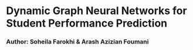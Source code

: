 # Dynamic Graph Neural Networks for Student Performance Prediction

### Author: Soheila Farokhi & Arash Azizian Foumani

[//]: # (### Datasets)

[//]: # (All the pre-processing has already been carried out and the result is saved under `data/` folder.)

[//]: # ()
[//]: # (Classification dataset: `classification_mooc.csv`)

[//]: # ()
[//]: # (Regression dataset: `regression_mooc.csv`)

[//]: # ()
[//]: # ()
[//]: # (### Dataset Format)

[//]: # ()
[//]: # (The network has the following format:)

[//]: # (- One line per interaction/edge.)

[//]: # (- Each line includes: *user_id, challenge_id, timestamp, final_score, course_id, exercise_id, difficulty, retry_status, duration*.)

[//]: # (- First line is the network format. )

[//]: # (- *user_id* and *challenge_id* fields are numeric.)

[//]: # (- *Timestamp* is in cardinal format &#40;not in datetime&#41;.)

[//]: # (- *Final_score* in the classification dataset is 0, 1, 2, 3 or 4.)

[//]: # (- *Final_score* in the regression dataset is between 0 and 100.)

[//]: # ()
[//]: # ()
[//]: # (The first few lines of the dataset can be:)

[//]: # (```)

[//]: # (user_id,challenge_id,timestamp,final_score,course_id,exercise_id,retry_status,duration,difficulty)

[//]: # (28049,499,0,0,1205,180,0,0,3)

[//]: # (28049,501,0,0,1205,180,0,0,3)

[//]: # (28049,502,0,0,1205,180,0,0,2    )

[//]: # (28049,504,1,0,1205,180,0,0,2 )

[//]: # (28049,503,1,0,1205,180,0,0,2)

[//]: # (```)

[//]: # (### Code Setup and Requirements)

[//]: # (You can install all the required packages using the following command:)

[//]: # (```)

[//]: # (    $ pip install -r requirements.txt)

[//]: # (```)

[//]: # ()
[//]: # (### Running the JODIE code)

[//]: # ()
[//]: # (To train the JODIE model using the `data/<network>.csv` dataset, use the following command. This will save a model for every epoch in the `saved_models/<network>/` directory.)

[//]: # (```)

[//]: # (   $ python jodie.py --network <network> --classification <classification> --epochs 50)

[//]: # (```)

[//]: # ()
[//]: # (This code can be given the following command-line arguments:)

[//]: # (1. `--network`: this is the name of the file which has the data in the `data/` directory. The file should be named `<network>.csv`. This is a required argument.)

[//]: # (3. `--gpu`: this is the id of the gpu where the model is run. Default value: -1 &#40;to run on the GPU with the most free memory&#41;.)

[//]: # (4. `--epochs`: this is the maximum number of interactions to train the model. Default value: 50.)

[//]: # (5. `--embedding_dim`: this is the number of dimensions of the dynamic embedding. Default value: 128.)

[//]: # (7. `--classification`: this is a boolean input indicating if the training is done on the classification problem or the regression. Default value: True.)

[//]: # ()
[//]: # (### Evaluate JODIE model)

[//]: # ()
[//]: # (#### Grade prediction)

[//]: # ()
[//]: # (To evaluate the performance of the model for the grade prediction classification task, use the following command. The command iteratively evaluates the performance for all epochs of the model and outputs the final test performance. )

[//]: # (```)

[//]: # (    $ chmod +x evaluate_all_epochs.sh)

[//]: # (    $ ./evaluate_all_epochs.sh classification_mooc classification)

[//]: # (```)

[//]: # (This will output the performance numbers to the `results/grade_classification_prediction_classification_mooc.txt` file.)

[//]: # ()
[//]: # (To evaluate the trained model's performance for predicting discrete grade in only one epoch, use the following command.)

[//]: # (```)

[//]: # (   $ python evaluate_classification_grade_prediction.py --network classification_mooc --model jodie --epoch 49)

[//]: # (```)

[//]: # ()
[//]: # (To evaluate the performance of the model for the grade prediction regression task, use the following command. The command iteratively evaluates the performance for all epochs of the model and outputs the final test performance. )

[//]: # (```)

[//]: # (    $ chmod +x evaluate_all_epochs.sh)

[//]: # (    $ ./evaluate_all_epochs.sh regression_mooc regression)

[//]: # (```)

[//]: # (This will output the performance numbers to the `results/grade_regression_prediction_regression_mooc.txt` file.)

[//]: # ()
[//]: # (To evaluate the trained model's performance for predicting continuous grade in only one epoch, use the following command. )

[//]: # (```)

[//]: # (   $ python evaluate_regression_grade_prediction.py --network regression_mooc --model jodie --epoch 49)

[//]: # (```)

[//]: # ()
[//]: # (### References )

[//]: # (*Predicting Dynamic Embedding Trajectory in Temporal Interaction Networks*. Srijan Kumar, Xikun Zhang, Jure Leskovec. ACM SIGKDD International Conference on Knowledge Discovery and Data Mining &#40;KDD&#41;, 2019. )

[//]: # ()
[//]: # (```)

[//]: # ( @inproceedings{kumar2019predicting,)

[//]: # (	title={Predicting Dynamic Embedding Trajectory in Temporal Interaction Networks},)

[//]: # (	author={Kumar, Srijan and Zhang, Xikun and Leskovec, Jure},)

[//]: # (	booktitle={Proceedings of the 25th ACM SIGKDD international conference on Knowledge discovery and data mining},)

[//]: # (	year={2019},)

[//]: # (	organization={ACM})

[//]: # ( })

[//]: # (```)
